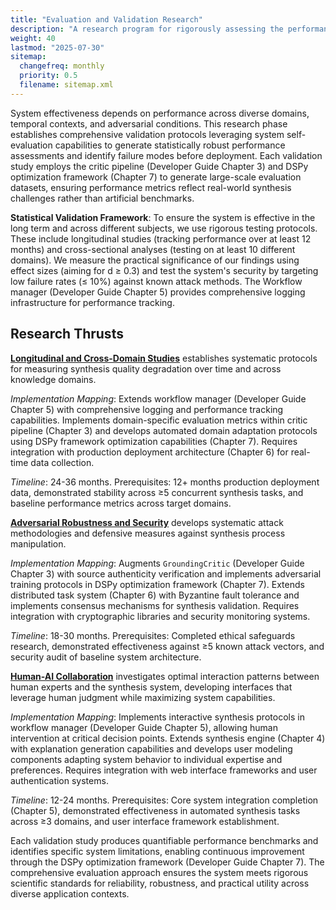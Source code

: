 ```yaml
---
title: "Evaluation and Validation Research"
description: "A research program for rigorously assessing the performance, robustness, and utility of the CNS 2.0 system in diverse, real-world contexts."
weight: 40
lastmod: "2025-07-30"
sitemap:
  changefreq: monthly
  priority: 0.5
  filename: sitemap.xml
---
```


System effectiveness depends on performance across diverse domains, temporal contexts, and adversarial conditions. This research phase establishes comprehensive validation protocols leveraging system self-evaluation capabilities to generate statistically robust performance assessments and identify failure modes before deployment. Each validation study employs the critic pipeline (Developer Guide Chapter 3) and DSPy optimization framework (Chapter 7) to generate large-scale evaluation datasets, ensuring performance metrics reflect real-world synthesis challenges rather than artificial benchmarks.

**Statistical Validation Framework**: To ensure the system is effective in the long term and across different subjects, we use rigorous testing protocols. These include longitudinal studies (tracking performance over at least 12 months) and cross-sectional analyses (testing on at least 10 different domains). We measure the practical significance of our findings using effect sizes (aiming for d ≥ 0.3) and test the system's security by targeting low failure rates (≤ 10%) against known attack methods. The Workflow manager (Developer Guide Chapter 5) provides comprehensive logging infrastructure for performance tracking.

## Research Thrusts

**[Longitudinal and Cross-Domain Studies](./1-longitudinal-and-cross-domain-studies/)** establishes systematic protocols for measuring synthesis quality degradation over time and across knowledge domains.

*Implementation Mapping*: Extends workflow manager (Developer Guide Chapter 5) with comprehensive logging and performance tracking capabilities. Implements domain-specific evaluation metrics within critic pipeline (Chapter 3) and develops automated domain adaptation protocols using DSPy framework optimization capabilities (Chapter 7). Requires integration with production deployment architecture (Chapter 6) for real-time data collection.

*Timeline*: 24-36 months. Prerequisites: 12+ months production deployment data, demonstrated stability across ≥5 concurrent synthesis tasks, and baseline performance metrics across target domains.

**[Adversarial Robustness and Security](./2-adversarial-robustness-and-security/)** develops systematic attack methodologies and defensive measures against synthesis process manipulation.

*Implementation Mapping*: Augments `GroundingCritic` (Developer Guide Chapter 3) with source authenticity verification and implements adversarial training protocols in DSPy optimization framework (Chapter 7). Extends distributed task system (Chapter 6) with Byzantine fault tolerance and implements consensus mechanisms for synthesis validation. Requires integration with cryptographic libraries and security monitoring systems.

*Timeline*: 18-30 months. Prerequisites: Completed ethical safeguards research, demonstrated effectiveness against ≥5 known attack vectors, and security audit of baseline system architecture.

**[Human-AI Collaboration](./3-human-ai-collaboration/)** investigates optimal interaction patterns between human experts and the synthesis system, developing interfaces that leverage human judgment while maximizing system capabilities.

*Implementation Mapping*: Implements interactive synthesis protocols in workflow manager (Developer Guide Chapter 5), allowing human intervention at critical decision points. Extends synthesis engine (Chapter 4) with explanation generation capabilities and develops user modeling components adapting system behavior to individual expertise and preferences. Requires integration with web interface frameworks and user authentication systems.

*Timeline*: 12-24 months. Prerequisites: Core system integration completion (Chapter 5), demonstrated effectiveness in automated synthesis tasks across ≥3 domains, and user interface framework establishment.

Each validation study produces quantifiable performance benchmarks and identifies specific system limitations, enabling continuous improvement through the DSPy optimization framework (Developer Guide Chapter 7). The comprehensive evaluation approach ensures the system meets rigorous scientific standards for reliability, robustness, and practical utility across diverse application contexts.
